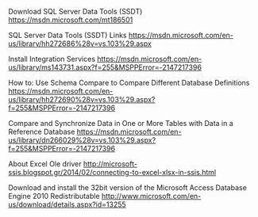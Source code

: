 
Download SQL Server Data Tools (SSDT)
https://msdn.microsoft.com/mt186501

SQL Server Data Tools (SSDT) Links
https://msdn.microsoft.com/en-us/library/hh272686%28v=vs.103%29.aspx

Install Integration Services
https://msdn.microsoft.com/en-us/library/ms143731.aspx?f=255&MSPPError=-2147217396

How to: Use Schema Compare to Compare Different Database Definitions
https://msdn.microsoft.com/en-us/library/hh272690%28v=vs.103%29.aspx?f=255&MSPPError=-2147217396

Compare and Synchronize Data in One or More Tables with Data in a Reference Database
https://msdn.microsoft.com/en-us/library/dn266029%28v=vs.103%29.aspx?f=255&MSPPError=-2147217396

About Excel Ole driver
http://microsoft-ssis.blogspot.gr/2014/02/connecting-to-excel-xlsx-in-ssis.html

Download and install the 32bit version of the Microsoft Access Database Engine 2010 Redistributable
http://www.microsoft.com/en-us/download/details.aspx?id=13255

